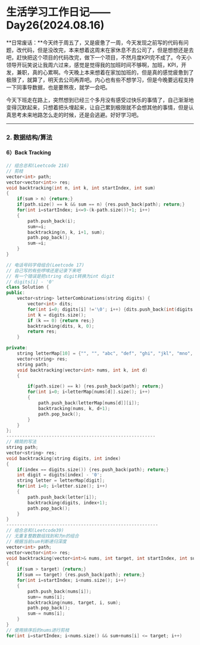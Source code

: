 # 生活学习工作日记——Day26(2024.08.16)

**日常废话：**今天终于周五了，又是疲惫了一周，今天发现之前写的代码有问题，改代码，但是没改完，本来想着这周末在家休息不去公司了，但是想想还是去吧，赶快把这个项目的代码改完，做下一个项目，不然月度KPI完不成了。今天小领导开玩笑说让我周六过来，感觉是觉得我的加班时间不够啊，加班，KPI，开发，兼职，真的心累啊。今天晚上本来想着在家加加班的，但是真的感觉疲惫到了极限了，就算了，明天去公司再弄吧。内心也有些不想学习，但是今晚要远程支持一下同事导数据，也是要熬夜，就学一会吧。

今天下班走在路上，突然想到已经三个多月没有感受过快乐的事情了，自己渐渐地变得沉默起来，只想着把头埋起来，让自己累到极限就不会想其他的事情，但是认真思考未来地路怎么走的时候，还是会逃避。好好学习吧。

---

### 2. 数据结构/算法

#### 6）Back Tracking

```c++
// 组合总和(Leetcode 216)
// 剪枝
vector<int> path;
vector<vector<int>> res;
void backtracking(int n, int k, int startIndex, int sum)
{
    if(sum > n) {return;}
    if(path.size() == k && sum == n) {res.push_back(path); return;}
    for(int i=startIndex; i<=9-(k-path.size())+1; i++)
    {
        path.push_back(i);
        sum+=i;
        backtracking(n, k, i+1, sum);
        path.pop_back();
        sum-=i;
    }
}

// 电话号码字母组合(Leetcode 17)
// 自己写的有些啰嗦还是记录下来吧
// 有一个错误是把string digit转换为int digit
// digits[i] - '0'
class Solution {
public:
    vector<string> letterCombinations(string digits) {
        vector<int> dits;
        for(int i=0; digits[i] !='\0'; i++) {dits.push_back(int(digits[i] - '0'));}
        int k = digits.size();
        if (k == 0) {return res;}
        backtracking(dits, k, 0);
        return res;
    }

private:
    string letterMap[10] = {"", "", "abc", "def", "ghi", "jkl", "mno", "pqrs", "tuv", "wxyz"};
    vector<string> res;
    string path;
    void backtracking(vector<int> nums, int k, int d)
    {

        if(path.size() == k) {res.push_back(path); return;}
        for(int i=0; i<letterMap[nums[d]].size(); i++)
        {
            path.push_back(letterMap[nums[d]][i]);
            backtracking(nums, k, d+1);
            path.pop_back();
        }
    }
};
--------------------------------------------------------
// 精简的写法
string path;
vector<string> res;
void backtracking(string digits, int index)
{
    if(index == digits.size()) {res.push_back(path); return;}
    int digit = digits[index] - '0';
    string letter = letterMap[digit];
    for(int i=0; i<letter.size(); i++)
    {
        path.push_back(letter[i]);
        backtracking(digits, index+1);
        path.pop_back();
    }
}
---------------------------------------------------------
// 组合总和(Leetcode39)
// 无重复整数数组找到和为n的组合
// 根据当前sum判断递归深度 
vector<int> path;
vector<vector<int>> res;
void backtracking(vector<int>& nums, int target, int startIndex, int sum)
{
    if(sum > target) {return;}
    if(sum == target) {res.push_back(path); return;}
    for(int i=startIndex; i<nums.size(); i++)
    {
        path.push_back(nums[i]);
        sum+= nums[i];
        backtracking(nums, target, i, sum);
        path.pop_back();
        sum-= nums[i];
    }
}
// 使用排序后的nums进行剪枝
for(int i=startIndex; i<nums.size() && sum+nums[i] <= target; i++)
```

